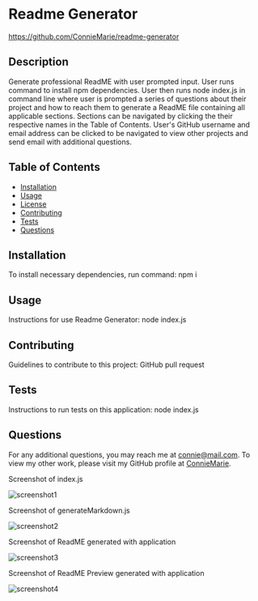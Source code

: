 # Readme Generator
 
 https://github.com/ConnieMarie/readme-generator

 

  ## Description
  Generate professional ReadME with user prompted input.
  User runs command to install npm dependencies. User then runs node index.js in command line where user is prompted a series of questions about their project and how to reach them to generate a ReadME file containing all applicable sections. Sections can be navigated by clicking the their respective names in the Table of Contents. User's GitHub username and email address can be clicked to be navigated to view other projects and send email with additional questions.

  ## Table of Contents
  - [Installation](#installation)
  - [Usage](#usage)
  - [License](#license)
  - [Contributing](#contributing)
  - [Tests](#tests)
  - [Questions](#questions)

  ## Installation
  To install necessary dependencies, run command:
  npm i

  ## Usage
  Instructions for use Readme Generator:
  node index.js

  ## Contributing
  Guidelines to contribute to this project:
  GitHub pull request 

  ## Tests
  Instructions to run tests on this application:
  node index.js

  ## Questions
  For any additional questions, you may reach me at [connie@mail.com](mailto:connie@mail.com).
  To view my other work, please visit my GitHub profile at [ConnieMarie](https://www.github.com/ConnieMarie). 



Screenshot of index.js

![screenshot1](https://user-images.githubusercontent.com/105762638/189445991-26fb84a0-8032-470a-927c-48564844b658.png)

Screenshot of generateMarkdown.js

![screenshot2](https://user-images.githubusercontent.com/105762638/189445990-bcaf7e2a-65d1-462e-b5fd-9a6e9baddddc.png)

Screenshot of ReadME generated with application

![screenshot3](https://user-images.githubusercontent.com/105762638/189445989-7b59056d-6f29-43bf-aa72-5cc908cc5673.png)

Screenshot of ReadME Preview generated with application

![screenshot4](https://user-images.githubusercontent.com/105762638/189445987-4ecf894f-4cec-45e2-8fd5-bada00ca66f9.png)